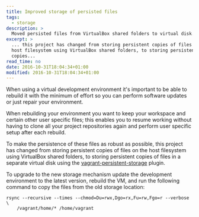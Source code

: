 ```yaml
---
title: Improved storage of persisted files
tags:
  - storage
description: >
  Moved persisted files from VirtualBox shared folders to virtual disk.
excerpt: >
  ... this project has changed from storing persistent copies of files on the
  host filesystem using VirtualBox shared folders, to storing persistent
  copies...
read_time: no
date: 2016-10-31T18:04:34+01:00
modified: 2016-10-31T18:04:34+01:00
---
```


When using a virtual development environment it's important to be able to
rebuild it with the minimum of effort so you can perform software updates or
just repair your environment.

When rebuilding your environment you want to keep your workspace and certain
other user specific files; this enables you to resume working without having to
clone all your project repositories again and perform user specific setup after
each rebuild.

To make the persistence of these files as robust as possible, this project has
changed from storing persistent copies of files on the host filesystem using
VirtualBox shared folders, to storing persistent copies of files in a separate
virtual disk using the
[vagrant-persistent-storage](https://github.com/kusnier/vagrant-persistent-storage)
plugin.

To upgrade to the new storage mechanism update the development environment to
the latest version, rebuild the VM, and run the following command to copy the
files from the old storage location:

```
rsync --recursive --times --chmod=Du=rwx,Dgo=rx,Fu=rw,Fgo=r --verbose \
    /vagrant/home/* /home/vagrant
```
